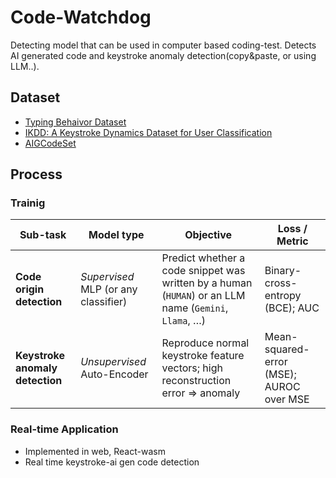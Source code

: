 # Code-Watchdog
Detecting model that can be used in computer based coding-test.
Detects AI generated code and keystroke anomaly detection(copy&paste, or using LLM..).

## Dataset
- [Typing Behaivor Dataset](https://cvlab.cse.msu.edu/typing-behavior-dataset.html)
- [IKDD: A Keystroke Dynamics Dataset for User Classification](https://www.mdpi.com/2078-2489/15/9/511)
- [AIGCodeSet]()

## Process

### Trainig

| Sub-task                        | Model type                           | Objective                                                                                                     | Loss / Metric                            |
| ------------------------------- | ------------------------------------ | ------------------------------------------------------------------------------------------------------------- | ---------------------------------------- |
| **Code origin detection**       | *Supervised* MLP (or any classifier) | Predict whether a code snippet was written by a human (`HUMAN`) or an LLM name (`Gemini`, `Llama`, …) | Binary-cross-entropy (BCE); AUC          |
| **Keystroke anomaly detection** | *Unsupervised* Auto-Encoder          | Reproduce normal keystroke feature vectors; high reconstruction error ⇒ anomaly                               | Mean-squared-error (MSE); AUROC over MSE |


### Real-time Application
- Implemented in web, React-wasm
- Real time keystroke-ai gen code detection

